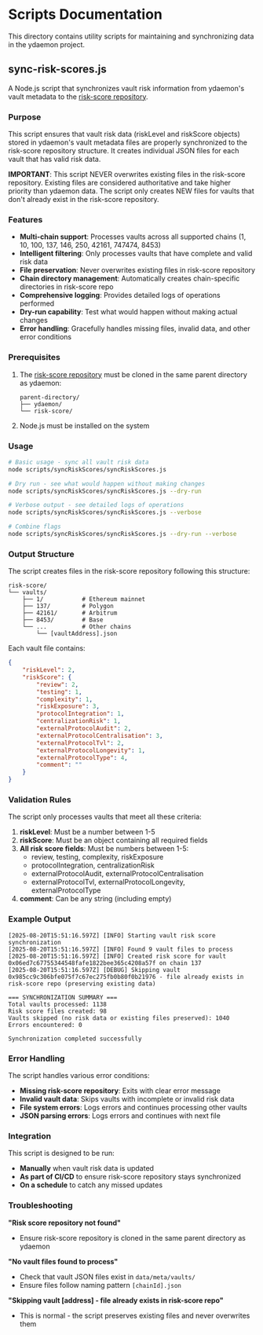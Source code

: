# Scripts Documentation

This directory contains utility scripts for maintaining and synchronizing data in the ydaemon project.

## sync-risk-scores.js

A Node.js script that synchronizes vault risk information from ydaemon's vault metadata to the [risk-score repository](https://github.com/yearn/risk-score).

### Purpose

This script ensures that vault risk data (riskLevel and riskScore objects) stored in ydaemon's vault metadata files are properly synchronized to the risk-score repository structure. It creates individual JSON files for each vault that has valid risk data.

**IMPORTANT**: This script NEVER overwrites existing files in the risk-score repository. Existing files are considered authoritative and take higher priority than ydaemon data. The script only creates NEW files for vaults that don't already exist in the risk-score repository.

### Features

- **Multi-chain support**: Processes vaults across all supported chains (1, 10, 100, 137, 146, 250, 42161, 747474, 8453)
- **Intelligent filtering**: Only processes vaults that have complete and valid risk data
- **File preservation**: Never overwrites existing files in risk-score repository
- **Chain directory management**: Automatically creates chain-specific directories in risk-score repo
- **Comprehensive logging**: Provides detailed logs of operations performed
- **Dry-run capability**: Test what would happen without making actual changes
- **Error handling**: Gracefully handles missing files, invalid data, and other error conditions

### Prerequisites

1. The [risk-score repository](https://github.com/yearn/risk-score) must be cloned in the same parent directory as ydaemon:
   ```
   parent-directory/
   ├── ydaemon/
   └── risk-score/
   ```

2. Node.js must be installed on the system

### Usage

```bash
# Basic usage - sync all vault risk data
node scripts/syncRiskScores/syncRiskScores.js

# Dry run - see what would happen without making changes
node scripts/syncRiskScores/syncRiskScores.js --dry-run

# Verbose output - see detailed logs of operations
node scripts/syncRiskScores/syncRiskScores.js --verbose

# Combine flags
node scripts/syncRiskScores/syncRiskScores.js --dry-run --verbose
```

### Output Structure

The script creates files in the risk-score repository following this structure:

```
risk-score/
└── vaults/
    ├── 1/           # Ethereum mainnet
    ├── 137/         # Polygon
    ├── 42161/       # Arbitrum
    ├── 8453/        # Base
    └── ...          # Other chains
        └── [vaultAddress].json
```

Each vault file contains:

```json
{
    "riskLevel": 2,
    "riskScore": {
        "review": 2,
        "testing": 1,
        "complexity": 1,
        "riskExposure": 3,
        "protocolIntegration": 1,
        "centralizationRisk": 1,
        "externalProtocolAudit": 2,
        "externalProtocolCentralisation": 3,
        "externalProtocolTvl": 2,
        "externalProtocolLongevity": 1,
        "externalProtocolType": 4,
        "comment": ""
    }
}
```

### Validation Rules

The script only processes vaults that meet all these criteria:

1. **riskLevel**: Must be a number between 1-5
2. **riskScore**: Must be an object containing all required fields
3. **All risk score fields**: Must be numbers between 1-5:
   - review, testing, complexity, riskExposure
   - protocolIntegration, centralizationRisk
   - externalProtocolAudit, externalProtocolCentralisation
   - externalProtocolTvl, externalProtocolLongevity, externalProtocolType
4. **comment**: Can be any string (including empty)

### Example Output

```
[2025-08-20T15:51:16.597Z] [INFO] Starting vault risk score synchronization
[2025-08-20T15:51:16.597Z] [INFO] Found 9 vault files to process
[2025-08-20T15:51:16.597Z] [INFO] Created risk score for vault 0x06ed7c67755344548fafe1822bee365c4208a57f on chain 137
[2025-08-20T15:51:16.597Z] [DEBUG] Skipping vault 0x985cc9c306bfe075f7c67ec275fb0b80f0b21976 - file already exists in risk-score repo (preserving existing data)

=== SYNCHRONIZATION SUMMARY ===
Total vaults processed: 1138
Risk score files created: 98
Vaults skipped (no risk data or existing files preserved): 1040
Errors encountered: 0

Synchronization completed successfully
```

### Error Handling

The script handles various error conditions:

- **Missing risk-score repository**: Exits with clear error message
- **Invalid vault data**: Skips vaults with incomplete or invalid risk data
- **File system errors**: Logs errors and continues processing other vaults
- **JSON parsing errors**: Logs errors and continues with next file

### Integration

This script is designed to be run:

- **Manually** when vault risk data is updated
- **As part of CI/CD** to ensure risk-score repository stays synchronized
- **On a schedule** to catch any missed updates

### Troubleshooting

**"Risk score repository not found"**
- Ensure risk-score repository is cloned in the same parent directory as ydaemon

**"No vault files found to process"**
- Check that vault JSON files exist in `data/meta/vaults/`
- Ensure files follow naming pattern `[chainId].json`

**"Skipping vault [address] - file already exists in risk-score repo"**
- This is normal - the script preserves existing files and never overwrites them
